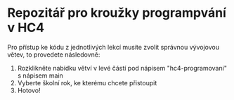 # Repozitář pro kroužky programpvání v HC4

Pro přístup ke kódu z jednotlivých lekcí musíte zvolit správnou vývojovou větev, to
provedete následovně:
1. Rozklikněte nabídku větví v levé částí pod nápisem "hc4-programovani" s nápisem main
2. Vyberte školní rok, ke kterému chcete přistoupit
3. Hotovo!